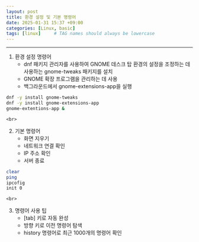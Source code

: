 ```yaml
---
layout: post
title: 환경 설정 및 기본 명령어
date: 2025-01-31 15:37 +09:00
categories: [Linux, basic]
tags: [linux]     # TAG names should always be lowercase
---
```


---
1. 환경 설정 명령어
    - dnf 패키지 관리자를 사용하여 GNOME 데스크 탑 환경의 설정을 조정하는 데 사용하는 gnome-tweaks 패키지를 설치
    - GNOME 확장 프로그램을 관리하는 데 사용
    - 백그라운드에서 gnome-extensions-app을 실행
```bash
dnf -y install gnome-tweaks
dnf -y install gnome-extensions-app
gnome-extentions-app &
```

    <br>
2. 기본 명령어
    - 화면 지우기
    - 네트워크 연결 확인
    - IP 주소 확인
    - 서버 종료
``` bash
clear
ping
ipcofig
init 0
```

    <br>
3. 명령어 사용 팁
    - [tab] 키로 자동 완성
    - 방향 키로 이전 명령어 탐색
    - history 명령어로 최근 1000개의 명령어 확인